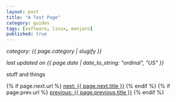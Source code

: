 ```yaml
---
layout: post
title: "A Test Page"
category: guides
tags: [software, linux, manjaro]
published: true
---
```

_category: {{ page.category | slugify }}_
  
_last updated on {{ page.date | date_to_string: "ordinal", "US" }}_
  
stuff and things

{% if page.next.url %}
<a href="{{ page.next.url }}">next: {{ page.next.title }}</a>
{% endif %}
{% if page.prev.url %}
<a href="{{ page.previous.url }}">previous: {{ page.previous.title }}</a>
{% endif %}
